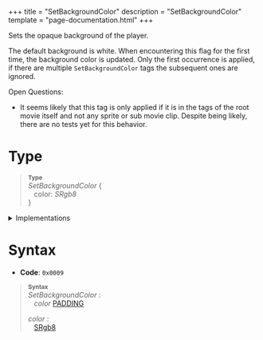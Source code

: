 +++
title = "SetBackgroundColor"
description = "SetBackgroundColor"
template = "page-documentation.html"
+++

Sets the opaque background of the player.

The default background is white. When encountering this flag for the first time,
the background color is updated. Only the first occurrence is applied, if there
are multiple `SetBackgroundColor` tags the subsequent ones are ignored.

Open Questions:
- It seems likely that this tag is only applied if it is in the tags of the root
movie itself and not any sprite or sub movie clip. Despite being likely, there
are no tests yet for this behavior.

# Type

> **<sup>Type</sup>**\
> _SetBackgroundColor_ {\
> &nbsp;&nbsp; color: _SRgb8_\
> }

<details>
<summary>
Implementations
</summary>

- [Rust](https://docs.rs/swf-types/0.10.0/swf_types/tags/struct.SetBackgroundColor.html)
- [TypeScript](https://github.com/open-flash/swf-types/blob/master/ts/src/lib/tags/set-background-color.ts)

</details>

# Syntax

- **Code**: `0x0009`

> **<sup>Syntax</sup>**\
> _SetBackgroundColor_ :\
> &nbsp;&nbsp; _color_ [PADDING]
>
> _color_ :\
> &nbsp;&nbsp; [SRgb8]

[SRgb8]: @/documentation/swf/base.md#s-rgb8
[PADDING]: @/documentation/swf/primitives.md#padding
